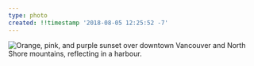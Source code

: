 ```yaml
---
type: photo
created: !!timestamp '2018-08-05 12:25:52 -7'
---
```

![Orange, pink, and purple sunset over downtown Vancouver and North Shore mountains, reflecting in a harbour.](/media/images/photos/2018/08/sunset.jpg)
